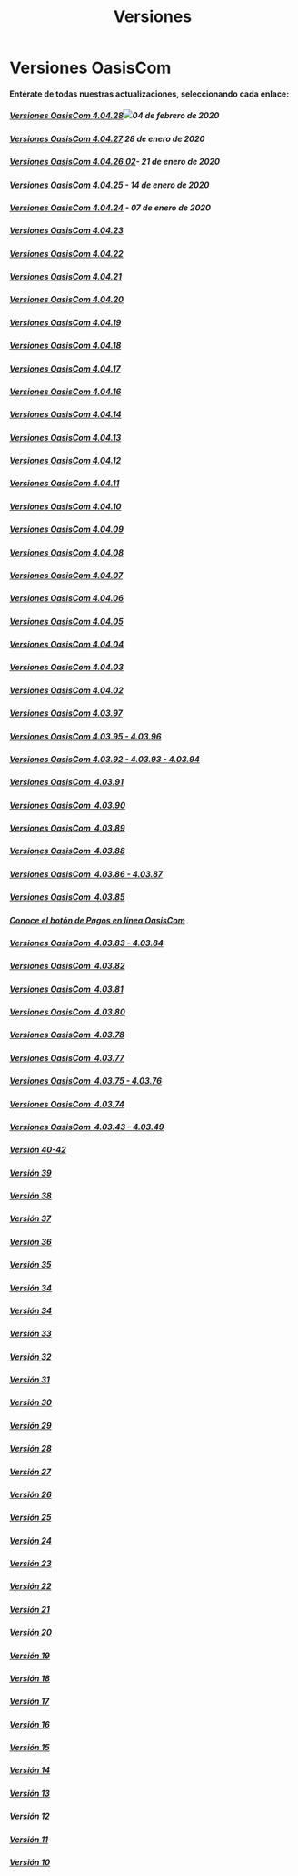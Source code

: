 ﻿---
layout: default
title: Versiones
permalink: /Desarrollo/Versiones/
editable: si
---

# Versiones OasisCom
#### Entérate de todas nuestras actualizaciones, seleccionando cada enlace:
 
##### [Versiones OasisCom 4.04.28](https://mailchi.mp/c4d6591a2fab/versin-4048207)![](http://docs.oasiscom.com/Mercadeo/fichas/Gift_new100gif.gif)04 de febrero de 2020
##### [Versiones OasisCom 4.04.27](https://mailchi.mp/e3da1acee611/versin-4043003) 28 de enero de 2020
##### [Versiones OasisCom 4.04.26.02](https://mailchi.mp/f4b0c731d498/versin-3989171)- 21 de enero de 2020
##### [Versiones OasisCom 4.04.25](https://mailchi.mp/e3cf0833360e/versin-4043879) - 14 de enero de 2020
##### [Versiones OasisCom 4.04.24](https://mailchi.mp/d41f99af7d21/versin-4043875) - 07 de enero de 2020
##### [Versiones OasisCom 4.04.23](https://mailchi.mp/fd2c6521a1da/versin-4043835)
##### [Versiones OasisCom 4.04.22](https://mailchi.mp/dd9b5a7d13ea/versin-3975659)
##### [Versiones OasisCom 4.04.21](https://mailchi.mp/ed84e84d4ad4/versin-3989115)
##### [Versiones OasisCom 4.04.20](https://mailchi.mp/d22fc34a9c89/versin-3989007)
##### [Versiones OasisCom 4.04.19](https://mailchi.mp/5679e28b1111/versin-3960835)
##### [Versiones OasisCom 4.04.18](https://mailchi.mp/881c0777c5dd/versin-3958135)
##### [Versiones OasisCom 4.04.17](https://mailchi.mp/8c409b50b66e/versin-3954555)
##### [Versiones OasisCom 4.04.16](https://mailchi.mp/c2d3d365c3ec/versin-3947795)
##### [Versiones OasisCom 4.04.14](https://mailchi.mp/b027c74172e4/versin-3946487)
##### [Versiones OasisCom 4.04.13](https://mailchi.mp/6e86b7cfbcdd/versin-3080983)
##### [Versiones OasisCom 4.04.12](https://mailchi.mp/35046d24d2b0/versin-3080367)
##### [Versiones OasisCom 4.04.11](https://mailchi.mp/69fd34f3627d/versin-3080355)
##### [Versiones OasisCom 4.04.10](https://mailchi.mp/7e33a26dcbea/versin-3079491)
##### [Versiones OasisCom 4.04.09](https://mailchi.mp/8b4ec2f8c7cc/versin-464979)
##### [Versiones OasisCom 4.04.08](https://mailchi.mp/0063ea8ccc2b/plan-empower-versin-400378-oasiscom-472939)
##### [Versiones OasisCom 4.04.07](https://mailchi.mp/9627da543775/plan-empower-versin-400378-oasiscom-472447)
##### [Versiones OasisCom 4.04.06](https://mailchi.mp/60fac2999f3c/plan-empower-versin-400378-oasiscom-472439)
##### [Versiones OasisCom 4.04.05](https://mailchi.mp/4e4291b2e8a9/plan-empower-versin-400378-oasiscom-471211)
##### [Versiones OasisCom 4.04.04](https://mailchi.mp/0e198e1c108d/versin-441595)
##### [Versiones OasisCom 4.04.03](https://mailchi.mp/c714012d57e1/versin-40403)
##### [Versiones OasisCom 4.04.02](https://mailchi.mp/e0c7962b171e/plan-empower-versin-40402)
##### [Versiones OasisCom 4.03.97](https://mailchi.mp/ff8b7b449af5/plan-empower-versin-416839)
##### [Versiones OasisCom 4.03.95 - 4.03.96](https://mailchi.mp/354e432915b5/plan-empower-versin-410747)
##### [Versiones OasisCom 4.03.92 - 4.03.93 - 4.03.94](https://mailchi.mp/6d08f0d05e22/plan-empower-versin-404771)
##### [Versiones OasisCom  4.03.91](https://mailchi.mp/7527ab20d90d/plan-empower-versin-400391)
##### [Versiones OasisCom  4.03.90](https://mailchi.mp/bad9033b3456/plan-empower-versin-400378-oasiscom-377547)

##### [Versiones OasisCom  4.03.89](https://mailchi.mp/9f300201f91d/plan-empower-versin-400378-oasiscom-367123)
##### [Versiones OasisCom  4.03.88](https://mailchi.mp/eb653401b634/plan-empower-versin-400378-oasiscom-359471)
##### [Versiones OasisCom  4.03.86 - 4.03.87](https://mailchi.mp/37a317cb8675/plan-empower-versin-400378-oasiscom-357167)
##### [Versiones OasisCom  4.03.85](https://mailchi.mp/1d6da5e4664a/plan-empower-versin-400378-oasiscom-342331)
##### [Conoce el botón de Pagos en línea OasisCom](https://mailchi.mp/ae6000c26bad/en-oasiscom-pensamos-en-t-botn-de-pagos-en-lnea-338823)
##### [Versiones OasisCom  4.03.83 - 4.03.84](https://mailchi.mp/04e3c97338a3/plan-empower-versin-400378-oasiscom-331671)
##### [Versiones OasisCom  4.03.82](https://mailchi.mp/35ab6214ac6b/plan-empower-versin-400378-oasiscom-321231)
##### [Versiones OasisCom  4.03.81](https://mailchi.mp/7d383690d844/plan-empower-versin-400378-oasiscom-308775)
##### [Versiones OasisCom  4.03.80](https://mailchi.mp/6f0ab400b3c1/plan-empower-versin-400378-oasiscom-307575)
##### [Versiones OasisCom  4.03.78](https://mailchi.mp/18e86aab3632/plan-empower-versin-400378-oasiscom) 
##### [Versiones OasisCom  4.03.77](https://mailchi.mp/d27b0150f9e9/plan-empower-versin-400377-oasiscom-278867)
##### [Versiones OasisCom  4.03.75 - 4.03.76](https://mailchi.mp/8453eb5a138a/plan-empower-versin-400375-400376-oasiscom?e=7ad3ec53b5)
##### [Versiones OasisCom  4.03.74](https://mailchi.mp/ddf71371c34d/plan-empower-versin-400374-oasiscom-265351) 
##### [Versiones OasisCom  4.03.43 - 4.03.49](https://mailchi.mp/f41a0ac2c7e8/version-oasiscom-1765001) 
##### [Versión 40-42](https://mailchi.mp/97bb23e7a41b/version-oasiscom-1709773)
##### [Versión 39](https://mailchi.mp/ca6384fc7db9/version-oasiscom-1691481)
##### [Versión 38](https://mailchi.mp/c8d42e6f2780/version-oasiscom-1675781)
##### [Versión 37](https://mailchi.mp/a1b5f24ac963/version-oasiscom-1669573)
##### [Versión 36](https://mailchi.mp/b61c6ef067da/version-oasiscom-1626089)
##### [Versión 35](https://mailchi.mp/d505df8fbfec/version-oasiscom-1609225)
##### [Versión 34](https://mailchi.mp/b9b2148c2e12/version-oasiscom-1587129)
##### [Versión 34](https://mailchi.mp/b9b2148c2e12/version-oasiscom-1587129)
##### [Versión 33](https://mailchi.mp/acf4b767a029/version-oasiscom-1586533)
##### [Versión 32](https://mailchi.mp/9e895bbbe095/version-oasiscom-1318461)
##### [Versión 31](https://mailchi.mp/d6cbb72596bd/version-oasiscom-1318389)
##### [Versión 30](http://mailchi.mp/74242c685ce9/version-oasiscom-1318377)
##### [Versión 29](http://mailchi.mp/8d2a91bc617c/version-oasiscom-1318329)
##### [Versión 28](http://mailchi.mp/8846d360550a/version-oasiscom-1318341)
##### [Versión 27](http://mailchi.mp/2317edd9a82b/version-oasiscom-1318241)
##### [Versión 26](http://mailchi.mp/0c78f995a023/version-oasiscom-1318229)
##### [Versión 25](http://mailchi.mp/06c5ff4d0619/version-oasiscom-1318221)
##### [Versión 24](http://mailchi.mp/9faeedc3e99e/version-oasiscom-1318173)
##### [Versión 23](http://mailchi.mp/7cf713553396/version-oasiscom-1318141)
##### [Versión 22](http://mailchi.mp/5a1bfb9c57e8/version-oasiscom-22)
##### [Versión 21](http://mailchi.mp/c76eef6e1369/versin-oasiscom-40317-prueba03-todos-los-links-1318081)
##### [Versión 20](http://mailchi.mp/65c69eefe74f/versin-oasiscom-40317-prueba03-todos-los-links-1318077)
##### [Versión 19](http://mailchi.mp/65c69eefe74f/versin-oasiscom-40317-prueba03-todos-los-links-1318077)
##### [Versión 18](http://mailchi.mp/oasis/versin-oasiscom-40317-prueba03-todos-los-links-1303041)
##### [Versión 17](http://mailchi.mp/oasis/versin-oasiscom-40317-prueba03-todos-los-links-1284945)
##### [Versión 16](http://mailchi.mp/oasis/nueva-versin-oasiscom-40314-enterate-de-nuestra-actualizacin-1265725)
##### [Versión 15](http://oasis.us12.list-manage1.com/track/click?u=0fa6cc7f95527a2cb26f4165f&id=19889cb66a&e=931abdac80)
##### [Versión 14](http://mailchi.mp/cc1e4473d3c2/nueva-versin-oasiscom-40314-enterate-de-nuestra-actualizacin)
##### [Versión 13](http://mailchi.mp/2f4243315aaa/versin-04_03_13-oasiscom-prueba01-1206969)
##### [Versión 12](http://mailchi.mp/62e6cb39366a/bsb9ugmdsp-1038205)
##### [Versión 11](http://oasis.us12.list-manage2.com/track/click?u=0fa6cc7f95527a2cb26f4165f&id=a81fcdcbaa&e=931abdac80)
##### [Versión 10](http://us12.campaign-archive2.com/?u=0fa6cc7f95527a2cb26f4165f&id=57e137d4f9) 




















































